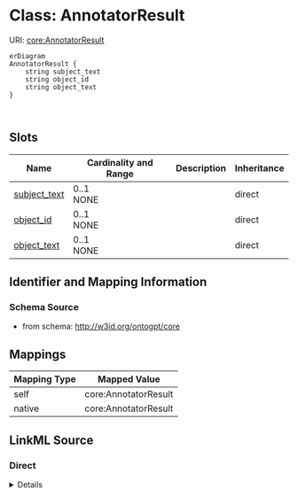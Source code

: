 # Class: AnnotatorResult



URI: [core:AnnotatorResult](http://w3id.org/ontogpt/core/AnnotatorResult)


```mermaid
erDiagram
AnnotatorResult {
    string subject_text  
    string object_id  
    string object_text  
}



```



<!-- no inheritance hierarchy -->


## Slots

| Name | Cardinality and Range | Description | Inheritance |
| ---  | --- | --- | --- |
| [subject_text](subject_text.md) | 0..1 <br/> NONE |  | direct |
| [object_id](object_id.md) | 0..1 <br/> NONE |  | direct |
| [object_text](object_text.md) | 0..1 <br/> NONE |  | direct |









## Identifier and Mapping Information







### Schema Source


* from schema: http://w3id.org/ontogpt/core





## Mappings

| Mapping Type | Mapped Value |
| ---  | ---  |
| self | core:AnnotatorResult |
| native | core:AnnotatorResult |


## LinkML Source

<!-- TODO: investigate https://stackoverflow.com/questions/37606292/how-to-create-tabbed-code-blocks-in-mkdocs-or-sphinx -->

### Direct

<details>
```yaml
name: AnnotatorResult
from_schema: http://w3id.org/ontogpt/core
rank: 1000
attributes:
  subject_text:
    name: subject_text
    from_schema: http://w3id.org/ontogpt/core
    rank: 1000
  object_id:
    name: object_id
    from_schema: http://w3id.org/ontogpt/core
    rank: 1000
  object_text:
    name: object_text
    from_schema: http://w3id.org/ontogpt/core
    rank: 1000

```
</details>

### Induced

<details>
```yaml
name: AnnotatorResult
from_schema: http://w3id.org/ontogpt/core
rank: 1000
attributes:
  subject_text:
    name: subject_text
    from_schema: http://w3id.org/ontogpt/core
    rank: 1000
    alias: subject_text
    owner: AnnotatorResult
    domain_of:
    - AnnotatorResult
    range: string
  object_id:
    name: object_id
    from_schema: http://w3id.org/ontogpt/core
    rank: 1000
    alias: object_id
    owner: AnnotatorResult
    domain_of:
    - AnnotatorResult
    range: string
  object_text:
    name: object_text
    from_schema: http://w3id.org/ontogpt/core
    rank: 1000
    alias: object_text
    owner: AnnotatorResult
    domain_of:
    - AnnotatorResult
    range: string

```
</details>